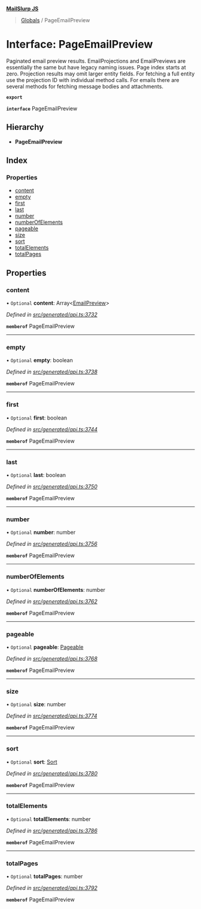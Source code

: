 **[MailSlurp JS](../README.md)**

> [Globals](../README.md) / PageEmailPreview

# Interface: PageEmailPreview

Paginated email preview results. EmailProjections and EmailPreviews are essentially the same but have legacy naming issues. Page index starts at zero. Projection results may omit larger entity fields. For fetching a full entity use the projection ID with individual method calls. For emails there are several methods for fetching message bodies and attachments.

**`export`** 

**`interface`** PageEmailPreview

## Hierarchy

* **PageEmailPreview**

## Index

### Properties

* [content](pageemailpreview.md#content)
* [empty](pageemailpreview.md#empty)
* [first](pageemailpreview.md#first)
* [last](pageemailpreview.md#last)
* [number](pageemailpreview.md#number)
* [numberOfElements](pageemailpreview.md#numberofelements)
* [pageable](pageemailpreview.md#pageable)
* [size](pageemailpreview.md#size)
* [sort](pageemailpreview.md#sort)
* [totalElements](pageemailpreview.md#totalelements)
* [totalPages](pageemailpreview.md#totalpages)

## Properties

### content

• `Optional` **content**: Array\<[EmailPreview](emailpreview.md)>

*Defined in [src/generated/api.ts:3732](https://github.com/mailslurp/mailslurp-client/blob/cce5bf2/src/generated/api.ts#L3732)*

**`memberof`** PageEmailPreview

___

### empty

• `Optional` **empty**: boolean

*Defined in [src/generated/api.ts:3738](https://github.com/mailslurp/mailslurp-client/blob/cce5bf2/src/generated/api.ts#L3738)*

**`memberof`** PageEmailPreview

___

### first

• `Optional` **first**: boolean

*Defined in [src/generated/api.ts:3744](https://github.com/mailslurp/mailslurp-client/blob/cce5bf2/src/generated/api.ts#L3744)*

**`memberof`** PageEmailPreview

___

### last

• `Optional` **last**: boolean

*Defined in [src/generated/api.ts:3750](https://github.com/mailslurp/mailslurp-client/blob/cce5bf2/src/generated/api.ts#L3750)*

**`memberof`** PageEmailPreview

___

### number

• `Optional` **number**: number

*Defined in [src/generated/api.ts:3756](https://github.com/mailslurp/mailslurp-client/blob/cce5bf2/src/generated/api.ts#L3756)*

**`memberof`** PageEmailPreview

___

### numberOfElements

• `Optional` **numberOfElements**: number

*Defined in [src/generated/api.ts:3762](https://github.com/mailslurp/mailslurp-client/blob/cce5bf2/src/generated/api.ts#L3762)*

**`memberof`** PageEmailPreview

___

### pageable

• `Optional` **pageable**: [Pageable](pageable.md)

*Defined in [src/generated/api.ts:3768](https://github.com/mailslurp/mailslurp-client/blob/cce5bf2/src/generated/api.ts#L3768)*

**`memberof`** PageEmailPreview

___

### size

• `Optional` **size**: number

*Defined in [src/generated/api.ts:3774](https://github.com/mailslurp/mailslurp-client/blob/cce5bf2/src/generated/api.ts#L3774)*

**`memberof`** PageEmailPreview

___

### sort

• `Optional` **sort**: [Sort](sort.md)

*Defined in [src/generated/api.ts:3780](https://github.com/mailslurp/mailslurp-client/blob/cce5bf2/src/generated/api.ts#L3780)*

**`memberof`** PageEmailPreview

___

### totalElements

• `Optional` **totalElements**: number

*Defined in [src/generated/api.ts:3786](https://github.com/mailslurp/mailslurp-client/blob/cce5bf2/src/generated/api.ts#L3786)*

**`memberof`** PageEmailPreview

___

### totalPages

• `Optional` **totalPages**: number

*Defined in [src/generated/api.ts:3792](https://github.com/mailslurp/mailslurp-client/blob/cce5bf2/src/generated/api.ts#L3792)*

**`memberof`** PageEmailPreview
